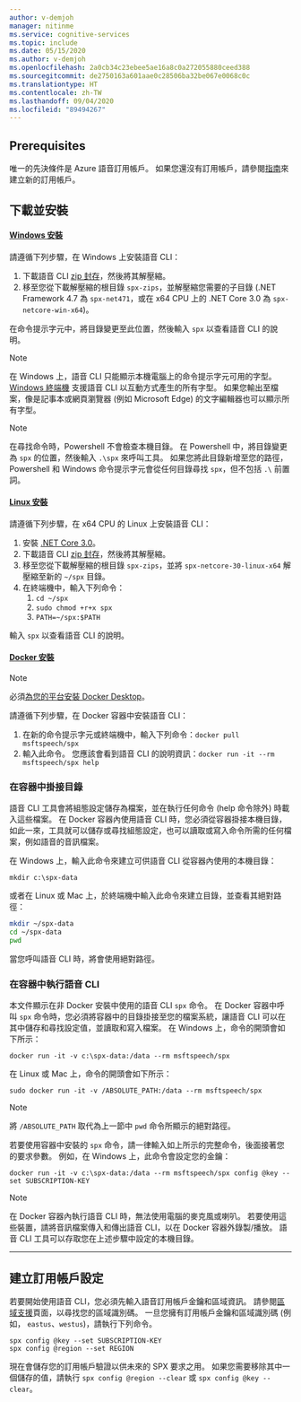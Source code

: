 ```yaml
---
author: v-demjoh
manager: nitinme
ms.service: cognitive-services
ms.topic: include
ms.date: 05/15/2020
ms.author: v-demjoh
ms.openlocfilehash: 2a0cb34c23ebee5ae16a8c0a272055880ceed388
ms.sourcegitcommit: de2750163a601aae0c28506ba32be067e0068c0c
ms.translationtype: HT
ms.contentlocale: zh-TW
ms.lasthandoff: 09/04/2020
ms.locfileid: "89494267"
---
```

## <a name="prerequisites"></a>Prerequisites

唯一的先決條件是 Azure 語音訂用帳戶。 如果您還沒有訂用帳戶，請參閱[指南](../get-started.md#new-resource)來建立新的訂用帳戶。

## <a name="download-and-install"></a>下載並安裝

#### <a name="windows-install"></a>[Windows 安裝](#tab/windowsinstall)

請遵循下列步驟，在 Windows 上安裝語音 CLI：

1. 下載語音 CLI [zip 封存](https://aka.ms/speech/spx-zips.zip)，然後將其解壓縮。
2. 移至您從下載解壓縮的根目錄 `spx-zips`，並解壓縮您需要的子目錄 (.NET Framework 4.7 為 `spx-net471`，或在 x64 CPU 上的 .NET Core 3.0 為 `spx-netcore-win-x64`)。

在命令提示字元中，將目錄變更至此位置，然後輸入 `spx` 以查看語音 CLI 的說明。

> [!NOTE]
> 在 Windows 上，語音 CLI 只能顯示本機電腦上的命令提示字元可用的字型。
> [Windows 終端機](https://www.microsoft.com/en-us/p/windows-terminal/9n0dx20hk701) 支援語音 CLI 以互動方式產生的所有字型。
> 如果您輸出至檔案，像是記事本或網頁瀏覽器 (例如 Microsoft Edge) 的文字編輯器也可以顯示所有字型。

> [!NOTE]
> 在尋找命令時，Powershell 不會檢查本機目錄。 在 Powershell 中，將目錄變更為 `spx` 的位置，然後輸入 `.\spx` 來呼叫工具。
> 如果您將此目錄新增至您的路徑，Powershell 和 Windows 命令提示字元會從任何目錄尋找 `spx`，但不包括 `.\` 前置詞。

#### <a name="linux-install"></a>[Linux 安裝](#tab/linuxinstall)

請遵循下列步驟，在 x64 CPU 的 Linux 上安裝語音 CLI：

1. 安裝 [.NET Core 3.0](https://dotnet.microsoft.com/download/dotnet-core/3.0)。
2. 下載語音 CLI [zip 封存](https://aka.ms/speech/spx-zips.zip)，然後將其解壓縮。
3. 移至您從下載解壓縮的根目錄 `spx-zips`，並將 `spx-netcore-30-linux-x64` 解壓縮至新的 `~/spx` 目錄。
4. 在終端機中，輸入下列命令：
   1. `cd ~/spx`
   2. `sudo chmod +r+x spx`
   3. `PATH=~/spx:$PATH`

輸入 `spx` 以查看語音 CLI 的說明。

#### <a name="docker-install"></a>[Docker 安裝](#tab/dockerinstall)

> [!NOTE]
> 必須<a href="https://www.docker.com/get-started" target="_blank">為您的平台安裝 Docker Desktop<span class="docon docon-navigate-external x-hidden-focus"></span></a>。

請遵循下列步驟，在 Docker 容器中安裝語音 CLI：

1. 在新的命令提示字元或終端機中，輸入下列命令：`docker pull msftspeech/spx`
2. 輸入此命令。 您應該會看到語音 CLI 的說明資訊：`docker run -it --rm msftspeech/spx help`

### <a name="mount-a-directory-in-the-container"></a>在容器中掛接目錄

語音 CLI 工具會將組態設定儲存為檔案，並在執行任何命令 (help 命令除外) 時載入這些檔案。
在 Docker 容器內使用語音 CLI 時，您必須從容器掛接本機目錄，如此一來，工具就可以儲存或尋找組態設定，也可以讀取或寫入命令所需的任何檔案，例如語音的音訊檔案。

在 Windows 上，輸入此命令來建立可供語音 CLI 從容器內使用的本機目錄：

`mkdir c:\spx-data`

或者在 Linux 或 Mac 上，於終端機中輸入此命令來建立目錄，並查看其絕對路徑：

```bash
mkdir ~/spx-data
cd ~/spx-data
pwd
```

當您呼叫語音 CLI 時，將會使用絕對路徑。

### <a name="run-speech-cli-in-the-container"></a>在容器中執行語音 CLI

本文件顯示在非 Docker 安裝中使用的語音 CLI `spx` 命令。
在 Docker 容器中呼叫 `spx` 命令時，您必須將容器中的目錄掛接至您的檔案系統，讓語音 CLI 可以在其中儲存和尋找設定值，並讀取和寫入檔案。
在 Windows 上，命令的開頭會如下所示：

`docker run -it -v c:\spx-data:/data --rm msftspeech/spx`

在 Linux 或 Mac 上，命令的開頭會如下所示：

`sudo docker run -it -v /ABSOLUTE_PATH:/data --rm msftspeech/spx`

> [!NOTE]
> 將 `/ABSOLUTE_PATH` 取代為上一節中 `pwd` 命令所顯示的絕對路徑。

若要使用容器中安裝的 `spx` 命令，請一律輸入如上所示的完整命令，後面接著您的要求參數。
例如，在 Windows 上，此命令會設定您的金鑰：

`docker run -it -v c:\spx-data:/data --rm msftspeech/spx config @key --set SUBSCRIPTION-KEY`

> [!NOTE]
> 在 Docker 容器內執行語音 CLI 時，無法使用電腦的麥克風或喇叭。
> 若要使用這些裝置，請將音訊檔案傳入和傳出語音 CLI，以在 Docker 容器外錄製/播放。
> 語音 CLI 工具可以存取您在上述步驟中設定的本機目錄。

***

## <a name="create-subscription-config"></a>建立訂用帳戶設定

若要開始使用語音 CLI，您必須先輸入語音訂用帳戶金鑰和區域資訊。 請參閱[區域支援](https://docs.microsoft.com/azure/cognitive-services/speech-service/regions#speech-sdk)頁面，以尋找您的區域識別碼。 一旦您擁有訂用帳戶金鑰和區域識別碼 (例如， `eastus`、`westus`)，請執行下列命令。

```shell
spx config @key --set SUBSCRIPTION-KEY
spx config @region --set REGION
```

現在會儲存您的訂用帳戶驗證以供未來的 SPX 要求之用。 如果您需要移除其中一個儲存的值，請執行 `spx config @region --clear` 或 `spx config @key --clear`。

